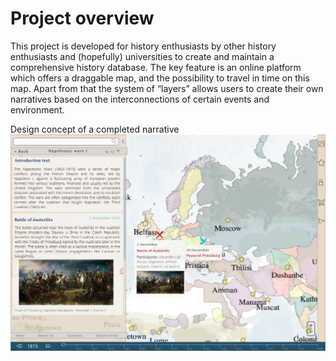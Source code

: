 # Project overview

This project is developed for history enthusiasts by other history enthusiasts and (hopefully) universities to create and maintain a comprehensive history database. The key feature is an online platform which offers a draggable map, and the possibility to travel in time on this map. Apart from that the system of “layers” allows users to create their own narratives based on the interconnections of certain events and environment.


Design concept of a completed narrative
![Design concept](/project/narrative%20v2.3.png?raw=true "Narrative")
